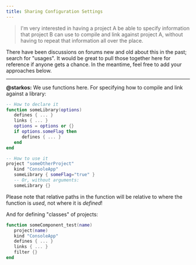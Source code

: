```yaml
---
title: Sharing Configuration Settings
---
```


> I'm very interested in having a project A be able to specify information that project B can use to compile and link against project A, without having to repeat that information all over the place.

There have been discussions on forums new and old about this in the past; search for "usages". It would be great to pull those together here for reference if anyone gets a chance. In the meantime, feel free to add your approaches below.

---

**@starkos:** We use functions here. For specifying how to compile and link against a library:

```lua
-- How to declare it
function someLibrary(options)
   defines { ... }
   links { ... }
   options = options or {}
   if options.someFlag then
      defines { ... }
   end
end

-- How to use it
project "someOtherProject"
   kind "ConsoleApp"
   someLibrary { someFlag="true" }
   -- Or, without arguments:
   someLibrary {}
```
Please note that relative paths in the function will be relative to where the function is *used*, not where it is *defined*!

And for defining "classes" of projects:

```lua
function someComponent_test(name)
   project(name)
   kind "ConsoleApp"
   defines { ... }
   links { ... }
   filter {}
end
```
